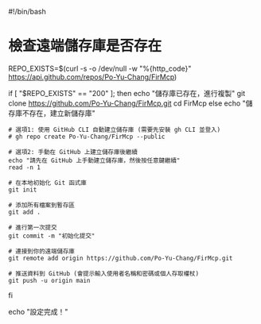 #!/bin/bash

# 檢查遠端儲存庫是否存在
REPO_EXISTS=$(curl -s -o /dev/null -w "%{http_code}" https://api.github.com/repos/Po-Yu-Chang/FirMcp)

if [ "$REPO_EXISTS" == "200" ]; then
    echo "儲存庫已存在，進行複製"
    git clone https://github.com/Po-Yu-Chang/FirMcp.git
    cd FirMcp
else
    echo "儲存庫不存在，建立新儲存庫"
    
    # 選項1: 使用 GitHub CLI 自動建立儲存庫 (需要先安裝 gh CLI 並登入)
    # gh repo create Po-Yu-Chang/FirMcp --public
    
    # 選項2: 手動在 GitHub 上建立儲存庫後繼續
    echo "請先在 GitHub 上手動建立儲存庫，然後按任意鍵繼續"
    read -n 1
    
    # 在本地初始化 Git 函式庫
    git init
    
    # 添加所有檔案到暫存區
    git add .
    
    # 進行第一次提交
    git commit -m "初始化提交"
    
    # 連接到你的遠端儲存庫
    git remote add origin https://github.com/Po-Yu-Chang/FirMcp.git
    
    # 推送資料到 GitHub (會提示輸入使用者名稱和密碼或個人存取權杖)
    git push -u origin main
fi

echo "設定完成！"